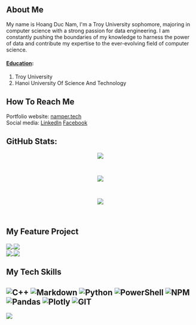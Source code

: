 ## About Me
<p> My name is Hoang Duc Nam, I'm a Troy University sophomore, majoring in computer science with a strong passion for data engineering. I am constantly pushing the boundaries of my knowledge to harness the power of data and contribute my expertise to the ever-evolving field of computer science.</p>

#### <ins>Education</ins>:
1. Troy University
2. Hanoi University Of Science And Technology

## How To Reach Me
Portfolio website: [namper.tech](https://namper.tech/) <br/>
Social media: [LinkedIn](https://www.linkedin.com/in/nam-hd) [Facebook](https://www.facebook.com/nam.doffy) <br/>

## GitHub Stats:
<p align="center"> <img align="center" src="https://github-readme-stats.vercel.app/api/top-langs/?username=nam-ruto&theme=react&hide_border=false&include_all_commits=false&count_private=false&layout=compact" /></p><br/>

<p align="center"> <img align="center" src="https://github-readme-stats.vercel.app/api?username=nam-ruto&theme=react&hide_border=false&include_all_commits=false&count_private=false" /></p><br/>

<p align="center"> <img align="center" src="https://github-readme-streak-stats.herokuapp.com/?user=nam-ruto&theme=react&hide_border=false" /></p><br/>

## My Feature Project
<!-- Row 1 -->
<div><a href="https://github.com/nam-ruto/SnakeGame">
  <img align="center" src="https://github-readme-stats-anuraghazra1.vercel.app/api/pin/?username=nam-ruto&repo=SnakeGame&theme=radical" />
</a>
<a href="https://github.com/nam-ruto/pomoTimerTest">
  <img align="center" src="https://github-readme-stats-anuraghazra1.vercel.app/api/pin/?username=nam-ruto&repo=pomoTimerTest&theme=merko" />
</a></div>

<!-- Row 2 -->
<a href="https://github.com/nam-ruto/BKcorporation_mng_system">
  <!-- Change the `github-readme-stats.anuraghazra1.vercel.app` to `github-readme-stats.vercel.app`  -->
  <img align="center" src="https://github-readme-stats.anuraghazra1.vercel.app/api/pin/?username=nam-ruto&repo=BKcorporation_mng_system&theme=gruvbox" />
</a>    
<a href="https://github.com/nam-ruto/programming_book">
  <!-- Change the `github-readme-stats.anuraghazra1.vercel.app` to `github-readme-stats.vercel.app`  -->
  <img align="center" src="https://github-readme-stats.anuraghazra1.vercel.app/api/pin/?username=nam-ruto&repo=programming_book&theme=dark" />
</a>

## My Tech Skills
![C++](https://img.shields.io/badge/c++-%2300599C.svg?style=for-the-badge&logo=c%2B%2B&logoColor=white) ![Markdown](https://img.shields.io/badge/markdown-%23000000.svg?style=for-the-badge&logo=markdown&logoColor=white) ![Python](https://img.shields.io/badge/python-3670A0?style=for-the-badge&logo=python&logoColor=ffdd54) ![PowerShell](https://img.shields.io/badge/PowerShell-%235391FE.svg?style=for-the-badge&logo=powershell&logoColor=white) ![NPM](https://img.shields.io/badge/NPM-%23CB3837.svg?style=for-the-badge&logo=npm&logoColor=white) ![Pandas](https://img.shields.io/badge/pandas-%23150458.svg?style=for-the-badge&logo=pandas&logoColor=white) ![Plotly](https://img.shields.io/badge/Plotly-%233F4F75.svg?style=for-the-badge&logo=plotly&logoColor=white) ![GIT](https://img.shields.io/badge/Git-fc6d26?style=for-the-badge&logo=git&logoColor=white)
---
[![](https://visitcount.itsvg.in/api?id=nam-ruto&icon=2&color=9)](https://visitcount.itsvg.in)

